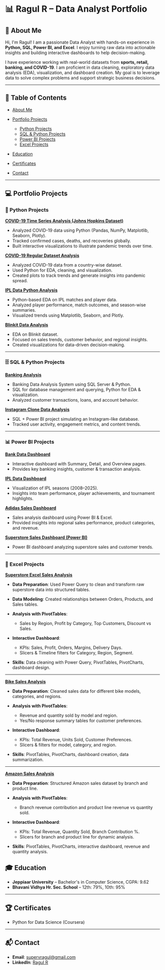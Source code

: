 
# 📊 Ragul R – Data Analyst Portfolio

## 📖 About Me

Hi, I'm Ragul! I am a passionate Data Analyst with hands-on experience in **Python, SQL, Power BI, and Excel**. I enjoy turning raw data into actionable insights and building interactive dashboards to help decision-making.

I have experience working with real-world datasets from **sports, retail, banking, and COVID-19**. I am proficient in data cleaning, exploratory data analysis (EDA), visualization, and dashboard creation. My goal is to leverage data to solve complex problems and support strategic business decisions.

---

## 📑 Table of Contents

* [About Me](#-about-me)
* [Portfolio Projects](#-portfolio-projects)

  * [Python Projects](#-python-projects)
  * [SQL & Python Projects](#️-sql--python-projects)
  * [Power BI Projects](#-power-bi-projects)
  * [Excel Projects](#-excel-projects)
* [Education](#-education)
* [Certificates](#-certificates)
* [Contact](#-contact)

---

## 💻 Portfolio Projects

### 🐍 Python Projects

**[COVID-19 Time Series Analysis (Johns Hopkins Dataset)](https://github.com/Ragul-dataAnalyst/covid_data_analysis)**

* Analyzed COVID-19 data using Python (Pandas, NumPy, Matplotlib, Seaborn, Plotly).
* Tracked confirmed cases, deaths, and recoveries globally.
* Built interactive visualizations to illustrate pandemic trends over time.

**[COVID-19 Regular Dataset Analysis](https://github.com/Ragul-dataAnalyst/COVID-19-Analysis)**

* Analyzed COVID-19 data from a country-wise dataset.
* Used Python for EDA, cleaning, and visualization.
* Created plots to track trends and generate insights into pandemic spread.

**[IPL Data Python Analysis](https://github.com/Ragul-dataAnalyst/ipl_data_python_analysis)**

* Python-based EDA on IPL matches and player data.
* Analyzed player performance, match outcomes, and season-wise summaries.
* Visualized trends using Matplotlib, Seaborn, and Plotly.

**[Blinkit Data Analysis](https://github.com/Ragul-dataAnalyst/blinkit_data_python_analysis)**

* EDA on Blinkit dataset.
* Focused on sales trends, customer behavior, and regional insights.
* Created visualizations for data-driven decision-making.

---

### 🗄️ SQL & Python Projects

**[Banking Analysis](https://github.com/Ragul-dataAnalyst/banking_analysis)**

* Banking Data Analysis System using SQL Server & Python.
* SQL for database management and querying, Python for EDA & visualization.
* Analyzed customer transactions, loans, and account behavior.

**[Instagram Clone Data Analysis](https://github.com/Ragul-dataAnalyst/Instagram-clone-data-analysis-project)**

* SQL + Power BI project simulating an Instagram-like database.
* Tracked user activity, engagement metrics, and content trends.

---

### 📊 Power BI Projects

**[Bank Data Dashboard](https://github.com/Ragul-dataAnalyst/bank_data_analysis)**

* Interactive dashboard with Summary, Detail, and Overview pages.
* Provides key banking insights, customer & transaction analysis.

**[IPL Data Dashboard](https://github.com/Ragul-dataAnalyst/IPL_data_analysis)**

* Visualization of IPL seasons (2008–2025).
* Insights into team performance, player achievements, and tournament highlights.

**[Adidas Sales Dashboard](https://github.com/Ragul-dataAnalyst/adidas_data_analysis)**

* Sales analysis dashboard using Power BI & Excel.
* Provided insights into regional sales performance, product categories, and revenue.

**[Superstore Sales Dashboard (Power BI)](https://github.com/Ragul-dataAnalyst/super_store_Excel_analysis-)**

* Power BI dashboard analyzing superstore sales and customer trends.

---

### 📑 Excel Projects

**[Superstore Excel Sales Analysis](https://github.com/Ragul-dataAnalyst/super_store_Excel_analysis-)**

* **Data Preparation**: Used Power Query to clean and transform raw superstore data into structured tables.
* **Data Modeling**: Created relationships between Orders, Products, and Sales tables.
* **Analysis with PivotTables**:

  * Sales by Region, Profit by Category, Top Customers, Discount vs Sales.
* **Interactive Dashboard**:

  * KPIs: Sales, Profit, Orders, Margins, Delivery Days.
  * Slicers & Timeline filters for Category, Region, Segment.
* **Skills**: Data cleaning with Power Query, PivotTables, PivotCharts, dashboard design.

---

**[Bike Sales Analysis](https://github.com/yourusername/bike_sales_analysis)**

* **Data Preparation**: Cleaned sales data for different bike models, categories, and regions.
* **Analysis with PivotTables**:

  * Revenue and quantity sold by model and region.
  * Yes/No response summary tables for customer preferences.
* **Interactive Dashboard**:

  * KPIs: Total Revenue, Units Sold, Customer Preferences.
  * Slicers & filters for model, category, and region.
* **Skills**: PivotTables, PivotCharts, dashboard creation, data summarization.

---

**[Amazon Sales Analysis](https://github.com/yourusername/amazon_sales_analysis)**

* **Data Preparation**: Structured Amazon sales dataset by branch and product line.
* **Analysis with PivotTables**:

  * Branch revenue contribution and product line revenue vs quantity sold.
* **Interactive Dashboard**:

  * KPIs: Total Revenue, Quantity Sold, Branch Contribution %.
  * Slicers for branch and product line for dynamic analysis.
* **Skills**: PivotTables, PivotCharts, interactive dashboard, revenue and quantity analysis.


## 🎓 Education

* **Jeppiaar University** – Bachelor's in Computer Science, CGPA: 9.62
* **Bhavani Vidhya Hr. Sec. School** – 12th: 79%, 10th: 95%

---

## 🏆 Certificates

* Python for Data Science (Coursera)

---

## 📬 Contact

* **Email**: [supervragul@gmail.com](mailto:supervragul@gmail.com)
* **LinkedIn**: [Ragul R](https://www.linkedin.com/in/ragulcric)

